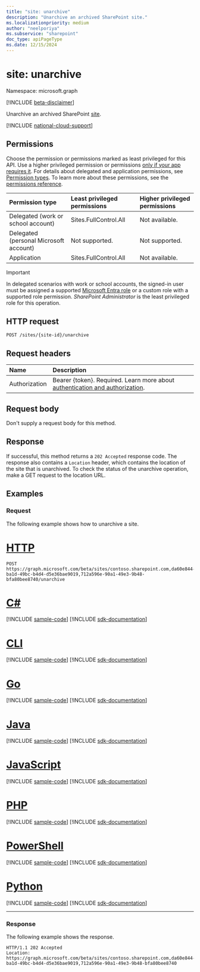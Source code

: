 ```yaml
---
title: "site: unarchive"
description: "Unarchive an archived SharePoint site."
ms.localizationpriority: medium
author: "neelporiya"
ms.subservice: "sharepoint"
doc_type: apiPageType
ms.date: 12/15/2024
---
```


# site: unarchive

Namespace: microsoft.graph

[!INCLUDE [beta-disclaimer](../../includes/beta-disclaimer.md)]

Unarchive an archived SharePoint [site](../resources/site.md).

[!INCLUDE [national-cloud-support](../../includes/global-only.md)]

## Permissions

Choose the permission or permissions marked as least privileged for this API. Use a higher privileged permission or permissions [only if your app requires it](/graph/permissions-overview#best-practices-for-using-microsoft-graph-permissions). For details about delegated and application permissions, see [Permission types](/graph/permissions-overview#permission-types). To learn more about these permissions, see the [permissions reference](/graph/permissions-reference).

<!-- { "blockType": "ignored" } -->
|Permission type|Least privileged permissions|Higher privileged permissions|
|:---|:---|:---|
|Delegated (work or school account)|Sites.FullControl.All|Not available.|
|Delegated (personal Microsoft account)|Not supported.|Not supported.|
|Application|Sites.FullControl.All|Not available.|

> [!IMPORTANT]
> In delegated scenarios with work or school accounts, the signed-in user must be assigned a supported [Microsoft Entra role](/entra/identity/role-based-access-control/permissions-reference?toc=%2Fgraph%2Ftoc.json) or a custom role with a supported role permission. *SharePoint Administrator* is the least privileged role for this operation.

## HTTP request

```http
POST /sites/{site-id}/unarchive
```

## Request headers

| Name          | Description               |
| :------------ | :------------------------ |
|Authorization|Bearer {token}. Required. Learn more about [authentication and authorization](/graph/auth/auth-concepts).|

## Request body

Don't supply a request body for this method.


## Response 

If successful, this method returns a `202 Accepted` response code. The response also contains a `Location` header, which contains the location of the site that is unarchived. To check the status of the unarchive operation, make a GET request to the location URL.

## Examples

### Request

The following example shows how to unarchive a site.

# [HTTP](#tab/http)
<!-- {
  "blockType": "request",
  "name": "unarchive_site",
  "sampleKeys": ["contoso.sharepoint.com,da60e844-ba1d-49bc-b4d4-d5e36bae9019,712a596e-90a1-49e3-9b48-bfa80bee8740"]
}
-->
```http
POST https://graph.microsoft.com/beta/sites/contoso.sharepoint.com,da60e844-ba1d-49bc-b4d4-d5e36bae9019,712a596e-90a1-49e3-9b48-bfa80bee8740/unarchive
```

# [C#](#tab/csharp)
[!INCLUDE [sample-code](../includes/snippets/csharp/unarchive-site-csharp-snippets.md)]
[!INCLUDE [sdk-documentation](../includes/snippets/snippets-sdk-documentation-link.md)]

# [CLI](#tab/cli)
[!INCLUDE [sample-code](../includes/snippets/cli/unarchive-site-cli-snippets.md)]
[!INCLUDE [sdk-documentation](../includes/snippets/snippets-sdk-documentation-link.md)]

# [Go](#tab/go)
[!INCLUDE [sample-code](../includes/snippets/go/unarchive-site-go-snippets.md)]
[!INCLUDE [sdk-documentation](../includes/snippets/snippets-sdk-documentation-link.md)]

# [Java](#tab/java)
[!INCLUDE [sample-code](../includes/snippets/java/unarchive-site-java-snippets.md)]
[!INCLUDE [sdk-documentation](../includes/snippets/snippets-sdk-documentation-link.md)]

# [JavaScript](#tab/javascript)
[!INCLUDE [sample-code](../includes/snippets/javascript/unarchive-site-javascript-snippets.md)]
[!INCLUDE [sdk-documentation](../includes/snippets/snippets-sdk-documentation-link.md)]

# [PHP](#tab/php)
[!INCLUDE [sample-code](../includes/snippets/php/unarchive-site-php-snippets.md)]
[!INCLUDE [sdk-documentation](../includes/snippets/snippets-sdk-documentation-link.md)]

# [PowerShell](#tab/powershell)
[!INCLUDE [sample-code](../includes/snippets/powershell/unarchive-site-powershell-snippets.md)]
[!INCLUDE [sdk-documentation](../includes/snippets/snippets-sdk-documentation-link.md)]

# [Python](#tab/python)
[!INCLUDE [sample-code](../includes/snippets/python/unarchive-site-python-snippets.md)]
[!INCLUDE [sdk-documentation](../includes/snippets/snippets-sdk-documentation-link.md)]

---

### Response

The following example shows the response.

<!-- {
  "blockType": "response",
  "truncated": true
}
-->
```http
HTTP/1.1 202 Accepted
Location: https://graph.microsoft.com/beta/sites/contoso.sharepoint.com,da60e844-ba1d-49bc-b4d4-d5e36bae9019,712a596e-90a1-49e3-9b48-bfa80bee8740
```
